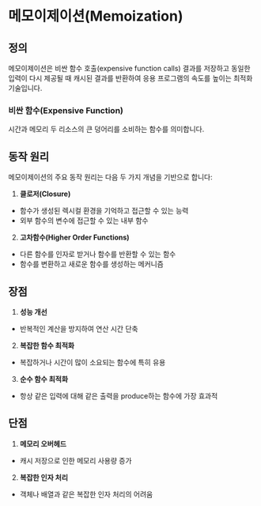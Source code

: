 # 메모이제이션(Memoization)

## 정의
메모이제이션은 비싼 함수 호출(expensive function calls) 결과를 저장하고 동일한 입력이 다시 제공될 때 캐시된 결과를 반환하여 응용 프로그램의 속도를 높이는 최적화 기술입니다.

### 비싼 함수(Expensive Function)
시간과 메모리 두 리소스의 큰 덩어리를 소비하는 함수를 의미합니다.

## 동작 원리
메모이제이션의 주요 동작 원리는 다음 두 가지 개념을 기반으로 합니다:

1. **클로저(Closure)**
  - 함수가 생성된 렉시컬 환경을 기억하고 접근할 수 있는 능력
  - 외부 함수의 변수에 접근할 수 있는 내부 함수

2. **고차함수(Higher Order Functions)**
  - 다른 함수를 인자로 받거나 함수를 반환할 수 있는 함수
  - 함수를 변환하고 새로운 함수를 생성하는 메커니즘

## 장점

1. **성능 개선**
  - 반복적인 계산을 방지하여 연산 시간 단축

2. **복잡한 함수 최적화**
  - 복잡하거나 시간이 많이 소요되는 함수에 특히 유용

3. **순수 함수 최적화**
  - 항상 같은 입력에 대해 같은 출력을 produce하는 함수에 가장 효과적

## 단점

1. **메모리 오버헤드**
  - 캐시 저장으로 인한 메모리 사용량 증가

2. **복잡한 인자 처리**
  - 객체나 배열과 같은 복잡한 인자 처리의 어려움
